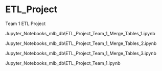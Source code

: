 # ETL_Project
Team 1 ETL Project


Jupyter_Notebooks_mlb_db\ETL_Project_Team_1_Merge_Tables_1.ipynb

Jupyter_Notebooks_mlb_db\ETL_Project_Team_1_Merge_Tables_2.ipynb

Jupyter_Notebooks_mlb_db\ETL_Project_Team_1_Merge_Tables_3.ipynb

Jupyter_Notebooks_mlb_db\ETL_Project_Team_1.ipynb